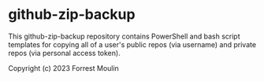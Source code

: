 # github-zip-backup

This github-zip-backup repository contains PowerShell and bash script templates for copying all of a user's public repos (via username) and private repos (via personal access token).

Copyright (c) 2023 Forrest Moulin
